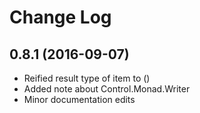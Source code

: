 # Change Log

## 0.8.1 (2016-09-07)
* Reified result type of item to ()
* Added note about Control.Monad.Writer
* Minor documentation edits

